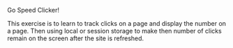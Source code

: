 Go Speed Clicker!

This exercise is to learn to track clicks on a page and display the number on a page. Then using local or session storage to make then number of clicks remain on the screen after the site is refreshed.